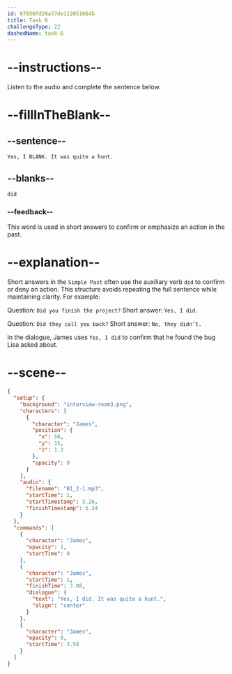 ```yaml
---
id: 67050fd29a37de112051064b
title: Task 6
challengeType: 22
dashedName: task-6
---
```


<!-- (Audio) James: Yes, I did. It was quite a hunt. -->

# --instructions--

Listen to the audio and complete the sentence below.

# --fillInTheBlank--

## --sentence--

`Yes, I BLANK. It was quite a hunt.`

## --blanks--

`did`

### --feedback--

This word is used in short answers to confirm or emphasize an action in the past.

# --explanation--

Short answers in the `Simple Past` often use the auxiliary verb `did` to confirm or deny an action. This structure avoids repeating the full sentence while maintaining clarity. For example:

Question: `Did you finish the project?` 
Short answer: `Yes, I did.`

Question: `Did they call you back?`
Short answer: `No, they didn’t.`

In the dialogue, James uses `Yes, I did` to confirm that he found the bug Lisa asked about.

# --scene--

```json
{
  "setup": {
    "background": "interview-room3.png",
    "characters": [
      {
        "character": "James",
        "position": {
          "x": 50,
          "y": 15,
          "z": 1.2
        },
        "opacity": 0
      }
    ],
    "audio": {
      "filename": "B1_2-1.mp3",
      "startTime": 1,
      "startTimestamp": 3.26,
      "finishTimestamp": 5.34
    }
  },
  "commands": [
    {
      "character": "James",
      "opacity": 1,
      "startTime": 0
    },
    {
      "character": "James",
      "startTime": 1,
      "finishTime": 3.08,
      "dialogue": {
        "text": "Yes, I did. It was quite a hunt.",
        "align": "center"
      }
    },
    {
      "character": "James",
      "opacity": 0,
      "startTime": 3.58
    }
  ]
}
```
